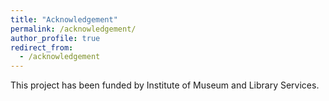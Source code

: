 ```yaml
---
title: "Acknowledgement"
permalink: /acknowledgement/
author_profile: true
redirect_from: 
  - /acknowledgement
---
```


This project has been funded by Institute of Museum and Library Services.